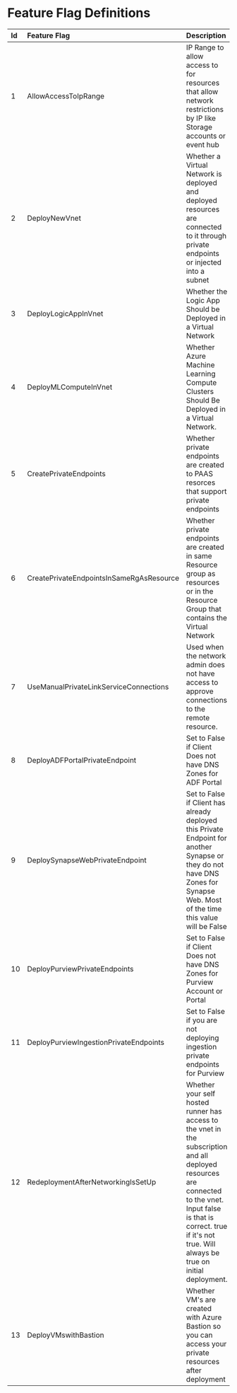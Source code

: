 # Feature Flag Definitions

| Id | Feature Flag | Description    |     
| :---  | :---         | :---           |
| 1 | AllowAccessToIpRange     | IP Range to allow access to for resources that allow network restrictions by IP like Storage accounts or event hub |
| 2 | DeployNewVnet     | Whether a Virtual Network is deployed and deployed resources are connected to it through private endpoints or injected into a subnet |
| 3 | DeployLogicAppInVnet     | Whether the Logic App Should be Deployed in a Virtual Network |
| 4 | DeployMLComputeInVnet     | Whether Azure Machine Learning Compute Clusters Should Be Deployed in a Virtual Network.     |
| 5 | CreatePrivateEndpoints     | Whether private endpoints are created to PAAS resorces that support private endpoints    |
| 6 | CreatePrivateEndpointsInSameRgAsResource     | Whether private endpoints are created in same Resource group as resources or in the Resource Group that contains the Virtual Network     |
| 7 | UseManualPrivateLinkServiceConnections     | Used when the network admin does not have access to approve connections to the remote resource.    |
| 8 | DeployADFPortalPrivateEndpoint     | Set to False if Client Does not have DNS Zones for ADF Portal    |
| 9 | DeploySynapseWebPrivateEndpoint     | Set to False if Client has already deployed this Private Endpoint for another Synapse or they do not have DNS Zones for Synapse Web. Most of the time this value will be False   |
| 10 | DeployPurviewPrivateEndpoints     | Set to False if Client Does not have DNS Zones for Purview Account or Portal     |
| 11 | DeployPurviewIngestionPrivateEndpoints     | Set to False if you are not deploying ingestion private endpoints for Purview  |
| 12 | RedeploymentAfterNetworkingIsSetUp     | Whether your self hosted runner has access to the vnet in the subscription and all deployed resources are connected to the vnet. Input false is that is correct. true if it's not true. Will always be true on initial deployment. |
| 13 | DeployVMswithBastion     | Whether VM's are created with Azure Bastion so you can access your private resources after deployment |
